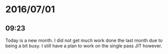 # 2016/07/01

## 09:23

Today is a new month. I did not get much work done the last month due to being
a bit busy. I still have a plan to work on the single pass JIT however.

